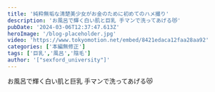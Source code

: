 ```yaml
---
title: '純粋無垢な清楚美少女がお金のために初めてのハメ撮り'
description: 'お風呂で輝く白い肌と巨乳 手マンで洗ってあげる😻'
pubDate: '2024-03-06T12:37:47.613Z'
heroImage: '/blog-placeholder.jpg'
video: 'https://www.tokyomotion.net/embed/8421edaca12faa28aa92'
categories: ['本編無修正']
tags: ['巨乳','風呂','陰毛']
author: '["sexford_university"]'
---
```


お風呂で輝く白い肌と巨乳 手マンで洗ってあげる😻
